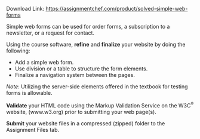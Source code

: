 Download Link: https://assignmentchef.com/product/solved-simple-web-forms
<br>
<p class="AssignmentsLevel1">Simple web forms can be used for order forms, a subscription to a newsletter, or a request for contact.

<p class="AssignmentsLevel1">Using the course software, <strong>refine</strong> and <strong>finalize</strong> your website by doing the following:

<ul>

 <li>Add a simple web form.</li>

 <li>Use division or a table to structure the form elements.</li>

 <li>Finalize a navigation system between the pages.</li>

</ul>

<p class="AssignmentsLevel1"><em>Note</em>: Utilizing the server-side elements offered in the textbook for testing forms is allowable.

<p class="AssignmentsLevel1"><strong>Validate</strong> your HTML code using the Markup Validation Service on the W3C<sup>®</sup> website, (www.w3.org) prior to submitting your web page(s).

<strong>Submit</strong> your website files in a compressed (zipped) folder to the Assignment Files tab.